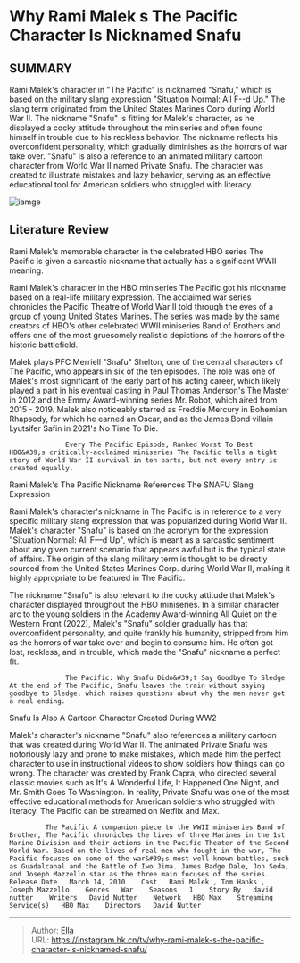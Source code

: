 # Why Rami Malek s The Pacific Character Is Nicknamed Snafu


## SUMMARY 



  Rami Malek&#39;s character in &#34;The Pacific&#34; is nicknamed &#34;Snafu,&#34; which is based on the military slang expression &#34;Situation Normal: All F--d Up.&#34; The slang term originated from the United States Marines Corp during World War II.   The nickname &#34;Snafu&#34; is fitting for Malek&#39;s character, as he displayed a cocky attitude throughout the miniseries and often found himself in trouble due to his reckless behavior. The nickname reflects his overconfident personality, which gradually diminishes as the horrors of war take over.   &#34;Snafu&#34; is also a reference to an animated military cartoon character from World War II named Private Snafu. The character was created to illustrate mistakes and lazy behavior, serving as an effective educational tool for American soldiers who struggled with literacy.  

![iamge](https://static1.srcdn.com/wordpress/wp-content/uploads/2023/12/the-pacific-rami-malek-snafu-nickname-explained.jpg)

## Literature Review
Rami Malek&#39;s memorable character in the celebrated HBO series The Pacific is given a sarcastic nickname that actually has a significant WWII meaning. 




Rami Malek&#39;s character in the HBO miniseries The Pacific got his nickname based on a real-life military expression. The acclaimed war series chronicles the Pacific Theatre of World War II told through the eyes of a group of young United States Marines. The series was made by the same creators of HBO&#39;s other celebrated WWII miniseries Band of Brothers and offers one of the most gruesomely realistic depictions of the horrors of the historic battlefield.




Malek plays PFC Merriell &#34;Snafu&#34; Shelton, one of the central characters of The Pacific, who appears in six of the ten episodes. The role was one of Malek&#39;s most significant of the early part of his acting career, which likely played a part in his eventual casting in Paul Thomas Anderson&#39;s The Master in 2012 and the Emmy Award-winning series Mr. Robot, which aired from 2015 - 2019. Malek also noticeably starred as Freddie Mercury in Bohemian Rhapsody, for which he earned an Oscar, and as the James Bond villain Lyutsifer Safin in 2021&#39;s No Time To Die.

                  Every The Pacific Episode, Ranked Worst To Best   HBO&#39;s critically-acclaimed miniseries The Pacific tells a tight story of World War II survival in ten parts, but not every entry is created equally.    


 Rami Malek&#39;s The Pacific Nickname References The SNAFU Slang Expression 
          




Rami Malek&#39;s character&#39;s nickname in The Pacific is in reference to a very specific military slang expression that was popularized during World War II. Malek&#39;s character &#34;Snafu&#34; is based on the acronym for the expression &#34;Situation Normal: All F––d Up&#34;, which is meant as a sarcastic sentiment about any given current scenario that appears awful but is the typical state of affairs. The origin of the slang military term is thought to be directly sourced from the United States Marines Corp. during World War II, making it highly appropriate to be featured in The Pacific.

The nickname &#34;Snafu&#34; is also relevant to the cocky attitude that Malek&#39;s character displayed throughout the HBO miniseries. In a similar character arc to the young soldiers in the Academy Award-winning All Quiet on the Western Front (2022), Malek&#39;s &#34;Snafu&#34; soldier gradually has that overconfident personality, and quite frankly his humanity, stripped from him as the horrors of war take over and begin to consume him. He often got lost, reckless, and in trouble, which made the &#34;Snafu&#34; nickname a perfect fit.




                  The Pacific: Why Snafu Didn&#39;t Say Goodbye To Sledge   At the end of The Pacific, Snafu leaves the train without saying goodbye to Sledge, which raises questions about why the men never got a real ending.    



 Snafu Is Also A Cartoon Character Created During WW2 
         

Malek&#39;s character&#39;s nickname &#34;Snafu&#34; also references a military cartoon that was created during World War II. The animated Private Snafu was notoriously lazy and prone to make mistakes, which made him the perfect character to use in instructional videos to show soldiers how things can go wrong. The character was created by Frank Capra, who directed several classic movies such as It&#39;s A Wonderful Life, It Happened One Night, and Mr. Smith Goes To Washington. In reality, Private Snafu was one of the most effective educational methods for American soldiers who struggled with literacy. The Pacific can be streamed on Netflix and Max.




             The Pacific A companion piece to the WWII miniseries Band of Brother, The Pacific chronicles the lives of three Marines in the 1st Marine Division and their actions in the Pacific Theater of the Second World War. Based on the lives of real men who fought in the war, The Pacific focuses on some of the war&#39;s most well-known battles, such as Guadalcanal and the Battle of Iwo Jima. James Badge Dale, Jon Seda, and Joseph Mazzello star as the three main focuses of the series.   Release Date   March 14, 2010    Cast   Rami Malek , Tom Hanks , Joseph Mazzello    Genres   War    Seasons   1    Story By   david nutter    Writers   David Nutter    Network   HBO Max    Streaming Service(s)   HBO Max    Directors   David Nutter       


---

> Author: [Ella](https://instagram.hk.cn/)  
> URL: https://instagram.hk.cn/tv/why-rami-malek-s-the-pacific-character-is-nicknamed-snafu/  

